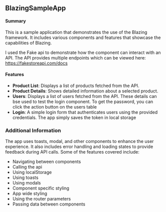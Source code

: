 ﻿## BlazingSampleApp
#### Summary
This is a sample application that demonstrates the use of the Blazing framework. It includes various components and features that showcase the capabilities of Blazing.

I used the Fake api to demonstrate how the component can interact with an API. 
The API provides multiple endpoints which can be viewed here: https://fakestoreapi.com/docs

#### Features
- **Product List**: Displays a list of products fetched from the API.
- **Product Details**: Shows detailed information about a selected product.
- **Users**: Displays a list of users fetched from the API. These details can bse used to test the login component. To get the password, you can click the action button on the users table
- **Login**: A simple login form that authenticates users using the provided credentials. The app simply saves the token in local storage

### Additional Information
The app uses toasts, modal, and other components to enhance the user experience. It also includes error handling and loading states to provide feedback during API calls.
Some of the features covered include:
- Navigating between components
- Calling the api
- Using localStorage
- Using toasts
- Using modals
- Component specific styling
- App wide styling
- Using the router parameters
- Passing data between components